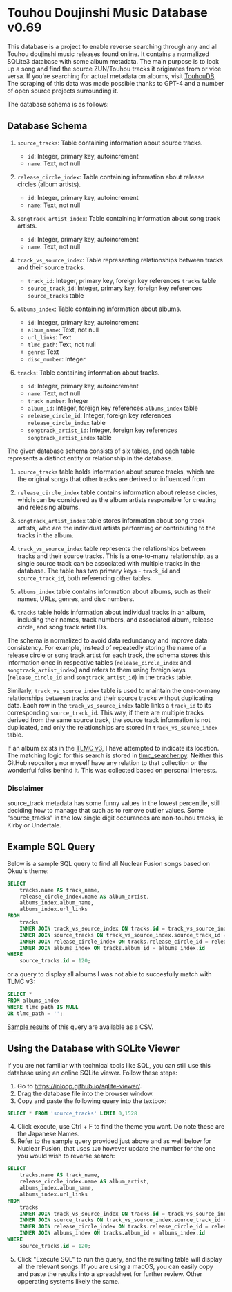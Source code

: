 # Touhou Doujinshi Music Database v0.69

This database is a project to enable reverse searching through any and all Touhou doujinshi music releases found online. It contains a normalized SQLite3 database with some album metadata. The main purpose is to look up a song and find the source ZUN/Touhou tracks it originates from or vice versa. If you're searching for actual metadata on albums, visit [TouhouDB](https://touhoudb.com/). The scraping of this data was made possible thanks to GPT-4 and a number of open source projects surrounding it.

The database schema is as follows:

## Database Schema

1. `source_tracks`: Table containing information about source tracks.
    - `id`: Integer, primary key, autoincrement
    - `name`: Text, not null

2. `release_circle_index`: Table containing information about release circles (album artists).
    - `id`: Integer, primary key, autoincrement
    - `name`: Text, not null

3. `songtrack_artist_index`: Table containing information about song track artists.
    - `id`: Integer, primary key, autoincrement
    - `name`: Text, not null

4. `track_vs_source_index`: Table representing relationships between tracks and their source tracks.
    - `track_id`: Integer, primary key, foreign key references `tracks` table
    - `source_track_id`: Integer, primary key, foreign key references `source_tracks` table

5. `albums_index`: Table containing information about albums.
    - `id`: Integer, primary key, autoincrement
    - `album_name`: Text, not null
    - `url_links`: Text
    - `tlmc_path`: Text, not null
    - `genre`: Text
    - `disc_number`: Integer

6. `tracks`: Table containing information about tracks.
    - `id`: Integer, primary key, autoincrement
    - `name`: Text, not null
    - `track_number`: Integer
    - `album_id`: Integer, foreign key references `albums_index` table
    - `release_circle_id`: Integer, foreign key references `release_circle_index` table
    - `songtrack_artist_id`: Integer, foreign key references `songtrack_artist_index` table

The given database schema consists of six tables, and each table represents a distinct entity or relationship in the database.

1. `source_tracks` table holds information about source tracks, which are the original songs that other tracks are derived or influenced from.

2. `release_circle_index` table contains information about release circles, which can be considered as the album artists responsible for creating and releasing albums.

3. `songtrack_artist_index` table stores information about song track artists, who are the individual artists performing or contributing to the tracks in the album.

4. `track_vs_source_index` table represents the relationships between tracks and their source tracks. This is a one-to-many relationship, as a single source track can be associated with multiple tracks in the database. The table has two primary keys - `track_id` and `source_track_id`, both referencing other tables.

5. `albums_index` table contains information about albums, such as their names, URLs, genres, and disc numbers.

6. `tracks` table holds information about individual tracks in an album, including their names, track numbers, and associated album, release circle, and song track artist IDs.

The schema is normalized to avoid data redundancy and improve data consistency. For example, instead of repeatedly storing the name of a release circle or song track artist for each track, the schema stores this information once in respective tables (`release_circle_index` and `songtrack_artist_index`) and refers to them using foreign keys (`release_circle_id` and `songtrack_artist_id`) in the `tracks` table.

Similarly, `track_vs_source_index` table is used to maintain the one-to-many relationships between tracks and their source tracks without duplicating data. Each row in the `track_vs_source_index` table links a `track_id` to its corresponding `source_track_id`. This way, if there are multiple tracks derived from the same source track, the source track information is not duplicated, and only the relationships are stored in `track_vs_source_index` table.


If an album exists in the [TLMC v3](https://nyaa.si/view/1625916), I have attempted to indicate its location. The matching logic for this search is stored in [tlmc_searcher.py](misc_scripts/tlmc_searcher.py). Neither this GitHub repository nor myself have any relation to that collection or the wonderful folks behind it. This was collected based on personal interests.

### Disclaimer

source_track metadata has some funny values in the lowest percentile, still deciding how to manage that such as to remove outlier values. Some "source_tracks" in the low single digit occurances are non-touhou tracks, ie Kirby or Undertale.

## Example SQL Query

Below is a sample SQL query to find all Nuclear Fusion songs based on Okuu's theme:

```sql
SELECT
    tracks.name AS track_name,
    release_circle_index.name AS album_artist,
    albums_index.album_name,
    albums_index.url_links
FROM
    tracks
    INNER JOIN track_vs_source_index ON tracks.id = track_vs_source_index.track_id
    INNER JOIN source_tracks ON track_vs_source_index.source_track_id = source_tracks.id
    INNER JOIN release_circle_index ON tracks.release_circle_id = release_circle_index.id
    INNER JOIN albums_index ON tracks.album_id = albums_index.id
WHERE
    source_tracks.id = 120;
```

or a query to display all albums I was not able to succesfully match with TLMC v3:

```sql
SELECT *
FROM albums_index
WHERE tlmc_path IS NULL
OR tlmc_path = '';
```

[Sample results](sample_query/tlmc.csv) of this query are available as a CSV.

## Using the Database with SQLite Viewer

If you are not familiar with technical tools like SQL, you can still use this database using an online SQLite viewer. Follow these steps:

1. Go to https://inloop.github.io/sqlite-viewer/.
2. Drag the database file into the browser window.
3. Copy and paste the following query into the textbox:

```sql
SELECT * FROM 'source_tracks' LIMIT 0,1528
```
4. Click execute, use Ctrl + F to find the theme you want. Do note these are the Japanese Names.
5. Refer to the sample query provided just above and as well below for Nuclear Fusion, that uses `120` however update the number for the one you would wish to reverse search:

```sql
SELECT
    tracks.name AS track_name,
    release_circle_index.name AS album_artist,
    albums_index.album_name,
    albums_index.url_links
FROM
    tracks
    INNER JOIN track_vs_source_index ON tracks.id = track_vs_source_index.track_id
    INNER JOIN source_tracks ON track_vs_source_index.source_track_id = source_tracks.id
    INNER JOIN release_circle_index ON tracks.release_circle_id = release_circle_index.id
    INNER JOIN albums_index ON tracks.album_id = albums_index.id
WHERE
    source_tracks.id = 120;
```

5. Click "Execute SQL" to run the query, and the resulting table will display all the relevant songs. If you are using a macOS, you can easily copy and paste the results into a spreadsheet for further review. Other opperating systems likely the same.


